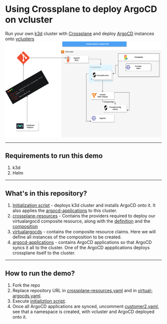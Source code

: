 # Using Crossplane to deploy ArgoCD on vcluster

Run your own [k3d](https://k3d.io/) cluster with [Crossplane](https://www.crossplane.io/) and deploy [ArgoCD](https://argoproj.github.io/cd/) instances onto [vclusters](https://www.vcluster.com/)
![Architecture](architecture.png "Architecture")

---
## Requirements to run this demo
1. k3d
2. Helm
---
## What's in this repository?
1. [Initialization script](scripts/init-k3d-demo-env.sh) - deploys k3d cluster and installs ArgoCD onto it. It also applies the [argocd-applications](argocd-applications) to this cluster.
2. [crossplane-resources](crossplane-resources) - Contains the providers required to deploy our virtualargocd composite resource, along with the [definition](crossplane-resources/xvirtualargocd/definition.yaml) and the [composition](crossplane-resources/xvirtualargocd/composition.yaml)
3. [virtualargocds](virtualargocds) - contains the composite resource claims. Here we will define all instances of the composition to be created.
4. [argocd-applications](argocd-applications) - contains ArgoCD applications so that ArgoCD syncs it all to the cluster. One of the ArgoCD appplications deploys crossplane itself to the cluster.
---
## How to run the demo?
1. Fork the repo
2. Replace repository URL in [crossplane-resources.yaml](argocd-applications/crosspalne-resources.yaml) and in [virtual-argocds.yaml](argocd-applications/virtual-argocds.yaml). 
3. Execute [initializtion script](scripts/init-k3d-demo-env.sh).
4. Once all ArgoCD applications are synced, uncomment [customer2.yaml](virtualargocds/customer2.yaml), see that a namespace is created, with vcluster and ArgoCD deployed onto it.